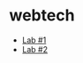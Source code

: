 # webtech
 - [Lab #1](https://doomer2004.github.io/webtech/lab1/)
 - [Lab #2](https://doomer2004.github.io/webtech/lab2/)
